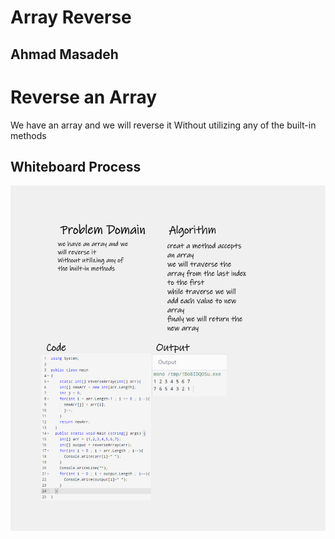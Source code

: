 # Array Reverse
## Ahmad Masadeh

# Reverse an Array
We have an array and we will reverse it 
Without utilizing any of the built-in methods

## Whiteboard Process
![Array Reverse](./Array-Reverse.png)
